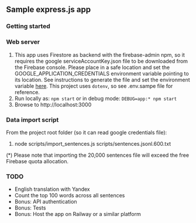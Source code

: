 ## Sample express.js app

### Getting started

### Web server

1. This app uses Firestore as backend with the firebase-admin npm, so it requires the google serviceAccountKey.json file to be downloaded from the Firebase console. Please place in a safe location and set the GOOGLE_APPLICATION_CREDENTIALS environment variable pointing to its location. See instructions to generate the file and set the environment variable [here](https://firebase.google.com/docs/admin/setup#initialize_the_sdk_in_non-google_environments). This project uses `dotenv`, so see .env.sampe file for reference.
2. Run locally as: `npm start` or in debug mode: `DEBUG=app:* npm start`
3. Browse to http://localhost:3000


### Data import script

From the project root folder (so it can read google credentials file):
1. node scripts/import_sentences.js scripts/sentences.jsonl.600.txt

(*) Please note that importing the 20,000 sentences file will exceed the free Firebase quota allocation.

### TODO

- English translation with Yandex
- Count the top 100 words across all sentences
- Bonus: API authentication
- Bonus: Tests
- Bonus: Host the app on Railway or a similar platform
